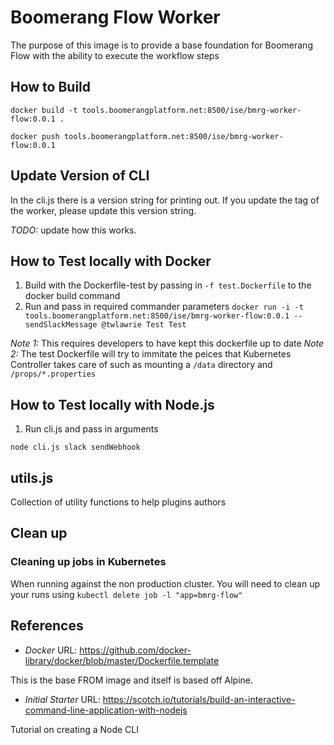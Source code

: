 # Boomerang Flow Worker

The purpose of this image is to provide a base foundation for Boomerang Flow with the ability to execute the workflow steps

## How to Build

`docker build -t tools.boomerangplatform.net:8500/ise/bmrg-worker-flow:0.0.1 .`

`docker push tools.boomerangplatform.net:8500/ise/bmrg-worker-flow:0.0.1`

## Update Version of CLI

In the cli.js there is a version string for printing out. If you update the tag of the worker, please update this version string.

_TODO:_ update how this works.

## How to Test locally with Docker

1. Build with the Dockerfile-test by passing in `-f test.Dockerfile` to the docker build command
2. Run and pass in required commander parameters `docker run -i -t tools.boomerangplatform.net:8500/ise/bmrg-worker-flow:0.0.1 -- sendSlackMessage @twlawrie Test Test`

_Note 1:_ This requires developers to have kept this dockerfile up to date
_Note 2:_ The test Dockerfile will try to immitate the peices that Kubernetes Controller takes care of such as mounting a `/data` directory and `/props/*.properties`

## How to Test locally with Node.js

1. Run cli.js and pass in arguments

```
node cli.js slack sendWebhook
```

## utils.js

Collection of utility functions to help plugins authors

## Clean up

### Cleaning up jobs in Kubernetes

When running against the non production cluster. You will need to clean up your runs using `kubectl delete job -l "app=bmrg-flow"`

## References

- _Docker_
  URL: https://github.com/docker-library/docker/blob/master/Dockerfile.template

This is the base FROM image and itself is based off Alpine.

- _Initial Starter_
  URL: https://scotch.io/tutorials/build-an-interactive-command-line-application-with-nodejs

Tutorial on creating a Node CLI
